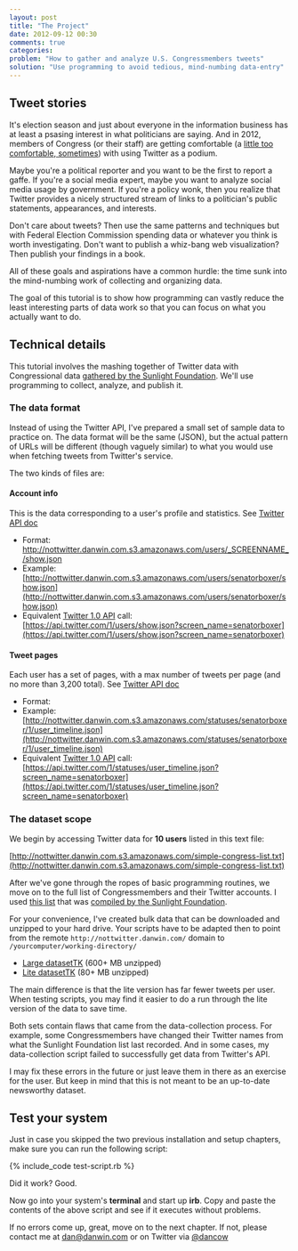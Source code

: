 ```yaml
---
layout: post
title: "The Project"
date: 2012-09-12 00:30
comments: true
categories: 
problem: "How to gather and analyze U.S. Congressmembers tweets"
solution: "Use programming to avoid tedious, mind-numbing data-entry"
---
```



## Tweet stories

It's election season and just about everyone in the information business has at least a psasing interest in what politicians are saying. And in 2012, members of Congress (or their staff) are getting comfortable (a [little too comfortable, sometimes](http://slatest.slate.com/posts/2011/06/06/anthony_weiner_photos_andrew_breitbart_publishes_photo_he_says_i_0.html)) with using Twitter as a podium.

Maybe you're a political reporter and you want to be the first to report a gaffe. If you're a social media expert, maybe you want to analyze social media usage by government. If you're a policy wonk, then you realize that Twitter provides a nicely structured stream of links to a politician's public statements, appearances, and interests.

Don't care about tweets? Then use the same patterns and techniques but with Federal Election Commission spending data or whatever you think is worth investigating. Don't want to publish a whiz-bang web visualization? Then publish your findings in a book.

All of these goals and aspirations have a common hurdle: the time sunk into the mind-numbing work of collecting and organizing data. 

The goal of this tutorial is to show how programming can vastly reduce the least interesting parts of data work so that you can focus on what you actually want to do.

## Technical details

This tutorial involves the mashing together of Twitter data with Congressional data [gathered by the Sunlight Foundation](http://services.sunlightlabs.com/). We'll use programming to collect, analyze, and publish it.

### The data format

Instead of using the Twitter API, I've prepared a small set of sample data to practice on. The data format will be the same (JSON), but the actual pattern of URLs will be different (though vaguely similar) to what you would use when fetching tweets from Twitter's service.

The two kinds of files are:


#### Account info
This is the data corresponding to a user's profile and statistics. See [Twitter API doc](https://dev.twitter.com/docs/api/1/get/users/show)

* Format: http://nottwitter.danwin.com.s3.amazonaws.com/users/_SCREENNAME_/show.json
* Example: [http://nottwitter.danwin.com.s3.amazonaws.com/users/senatorboxer/show.json](http://nottwitter.danwin.com.s3.amazonaws.com/users/senatorboxer/show.json)
* Equivalent [Twitter 1.0 API](https://dev.twitter.com/docs/api/1/get/users/show) call: 
 [https://api.twitter.com/1/users/show.json?screen_name=senatorboxer](https://api.twitter.com/1/users/show.json?screen_name=senatorboxer)

#### Tweet pages
Each user has a set of pages, with a max number of tweets per page (and no more than 3,200 total). See [Twitter API doc](https://dev.twitter.com/docs/api/1/get/statuses/user_timeline)

* Format: 
* Example: [http://nottwitter.danwin.com.s3.amazonaws.com/statuses/senatorboxer/1/user_timeline.json](http://nottwitter.danwin.com.s3.amazonaws.com/statuses/senatorboxer/1/user_timeline.json)
* Equivalent [Twitter 1.0 API](https://dev.twitter.com/docs/api/1/get/statuses/user_timeline) call: [https://api.twitter.com/1/statuses/user_timeline.json?screen_name=senatorboxer](https://api.twitter.com/1/statuses/user_timeline.json?screen_name=senatorboxer)



### The dataset scope

We begin by accessing Twitter data for **10 users** listed in this text file:

[http://nottwitter.danwin.com.s3.amazonaws.com/simple-congress-list.txt](http://nottwitter.danwin.com.s3.amazonaws.com/simple-congress-list.txt)

After we've gone through the ropes of basic programming routines, we move on to the full list of Congressmembers and their Twitter accounts. I used [this list](http://nottwitter.danwin.com.s3.amazonaws.com/sunlight-foundation-congress-master.csv) that was [compiled by the Sunlight Foundation](http://services.sunlightlabs.com/).

For your convenience, I've created bulk data that can be downloaded and unzipped to your hard drive. Your scripts have to be adapted then to point from the remote `http://nottwitter.danwin.com/` domain to `/yourcomputer/working-directory/`

* [Large datasetTK](TK) (600+ MB unzipped)
* [Lite datasetTK](TK) (80+ MB unzipped)

The main difference is that the lite version has far fewer tweets per user. When testing scripts, you may find it easier to do a run through the lite version of the data to save time.

Both sets contain flaws that came from the data-collection process. For example, some Congressmembers have changed their Twitter names from what the Sunlight Foundation list last recorded. And in some cases, my data-collection script failed to successfully get data from Twitter's API.

I may fix these errors in the future or just leave them in there as an exercise for the user. But keep in mind that this is not meant to be an up-to-date newsworthy dataset.



## Test your system

Just in case you skipped the two previous installation and setup chapters, make sure you can run the following script:

{% include_code test-script.rb %}

Did it work? Good.

Now go into your system's **terminal** and start up **irb**. Copy and paste the contents of the above script and see if it executes without problems.

If no errors come up, great, move on to the next chapter. If not, please contact me at [dan@danwin.com](mailto:&#x64;&#x61;&#x6E;&#x40;&#x64;&#x61;&#x6E;&#x77;&#x69;&#x6E;&#x2E;&#x63;&#x6F;&#x6D;) or on Twitter via [@dancow](http://www.twitter.com/dancow)


